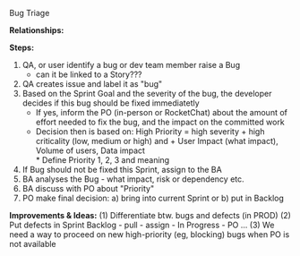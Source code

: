 Bug Triage 

**Relationships:**

**Steps:**
1. QA, or user identify a bug or dev team member raise a Bug
   - can it be linked to a Story???
2. QA creates issue and label it as "bug"
3. Based on the Sprint Goal and the severity of the bug, the developer decides if this bug should be fixed immediatetly 
   - If yes, inform the PO (in-person or RocketChat) about the amount of effort needed to fix the bug, and the impact on the committed work
   * Decision then is based on:            High Priority = high severity + high criticality (low, medium or high) and 
                                          + User Impact (what impact), Volume of users, Data impact  
             * Define Priority 1, 2, 3 and meaning 
4. If Bug should not be fixed this Sprint, assign to the BA
5. BA analyses the Bug - what impact, risk or dependency etc. 
6. BA discuss with PO about "Priority" 
7. PO make final decision: a) bring into current Sprint or b) put in Backlog 



**Improvements & Ideas:**
(1) Differentiate btw. bugs and defects (in PROD) 
(2) Put defects in Sprint Backlog - pull - assign - In Progress - PO ...
(3) We need a way to proceed on new high-priority (eg, blocking) bugs when PO is not available

